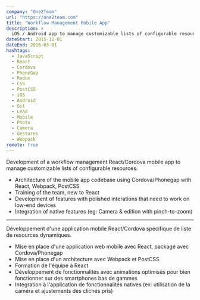 ```yaml
---
company: "One2Team"
url: "https://one2team.com"
title: "Workflow Management Mobile App"
description: >
  iOS / Android app to manage customizable lists of configurable resources
dateStart: 2015-11-01
dateEnd: 2016-03-01
hashtags:
  - JavaScript
  - React
  - Cordova
  - PhoneGap
  - Redux
  - CSS
  - PostCSS
  - iOS
  - Android
  - Git
  - Lead
  - Mobile
  - Photo
  - Camera
  - Gestures
  - Webpack
remote: true
---
```


Development of a workflow management React/Cordova mobile app to manage
customizable lists of configurable resources.

- Architecture of the mobile app codebase using Cordova/Phonegap with React,
  Webpack, PostCSS
- Training of the team, new to React
- Development of features with polished interations that need to work on low-end
  devices
- Integration of native features (eg: Camera & edition with pinch-to-zoom)

---

Développement d'une application mobile React/Cordova spécifique de liste de
resources dynamiques.

- Mise en place d'une application web mobile avec React, packagé avec
  Cordova/Phonegap
- Mise en place d'un architecture avec Webpack et PostCSS
- Formation de l'équipe à React
- Développement de fonctionnalités avec animations optimisés pour bien
  fonctionner sur des smartphones bas de gammes
- Intégration à l'application de fonctionnalités natives (ex: utilisation de la
  caméra et ajustements des clichés pris)
